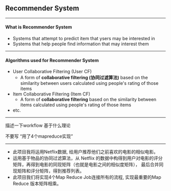## Recommender System

---
#### What is Recommender System
+ Systems that attempt to predict item that ysers may be interested in
+ Systems that help people find information that may interest them


---
#### Algorithms used for Recommender System
+ User Collaborative Filtering (User CF)
  - A form of **collaborative filtering (协同过滤算法)** based on the similarity between users calculated using people's rating of those items
+ Item Collaborative Filtering (Item CF)
  - A form of **collaborative filtering** based on the similarity between items calculated using people's rating of those items
+ etc.


---
描述一下workflow
基于什么理论

不要写 “用了4个mapreduce实现”


---
* 此项目我将运用Netflix数据, 给用户推荐他们之前喜欢的电影的相似电影。
* 运用基于物品的协同过滤算法，从 Netflix 的数据中构得到用户对电影的评分矩阵，再得到电影的同现矩阵（也就是电影之间的相似度矩阵）， 最后合并同现矩阵和评分矩阵，得到推荐列表。
* 此项目我们将实现4个Map Reduce Job连接所有的流程, 实现最重要的Map Reduce 版本矩阵相乘。
